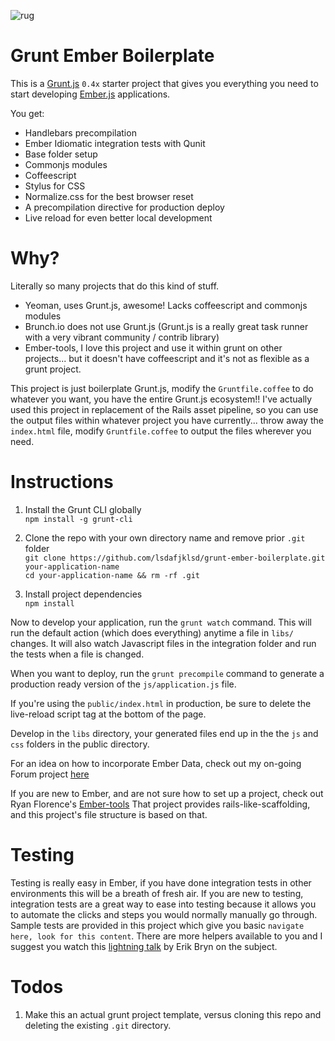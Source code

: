 ![rug](http://www.internetrugs.com/blog/wp-content/uploads/2008/06/india-zamin-oriental-rug.jpg)

Grunt Ember Boilerplate
=======================

This is a [Grunt.js](http://gruntjs.com/) `0.4x` starter project that
gives you everything you need to start developing
[Ember.js](http://emberjs.com) applications.

You get:  
- Handlebars precompilation
- Ember Idiomatic integration tests with Qunit
- Base folder setup
- Commonjs modules
- Coffeescript
- Stylus for CSS
- Normalize.css for the best browser reset
- A precompilation directive for production deploy
- Live reload for even better local development

Why?
====
Literally so many projects that do this kind of stuff.  
- Yeoman, uses Grunt.js, awesome! Lacks coffeescript and commonjs
modules
- Brunch.io does not use Grunt.js (Grunt.js is a really great task
runner with a very vibrant community / contrib library)
- Ember-tools, I love this project and use it within grunt on other
projects... but it doesn't have coffeescript and it's not as flexible as
a grunt project.

This project is just boilerplate Grunt.js, modify the `Gruntfile.coffee` to
do whatever you want, you have the entire Grunt.js ecosystem!! I've
actually used this project in replacement of the Rails asset pipeline,
so you can use the output files within whatever project you have
currently... throw away the `index.html` file, modify `Gruntfile.coffee`
to output the files wherever you need.

Instructions
============

1. Install the Grunt CLI globally  
`npm install -g grunt-cli`

2. Clone the repo with your own directory name and remove prior `.git`
folder  
`git clone https://github.com/lsdafjklsd/grunt-ember-boilerplate.git
your-application-name`  
`cd your-application-name && rm -rf .git`

3. Install project dependencies  
`npm install`

Now to develop your application, run the `grunt watch` command. This
will run the default action (which does everything) anytime a file in
`libs/` changes. It will also watch Javascript files in the integration
folder and run the tests when a file is changed.

When you want to deploy, run the `grunt precompile` command to generate
a production ready version of the `js/application.js` file.

If you're using the `public/index.html` in production, be sure to delete the live-reload script tag at the bottom of the page.

Develop in the `libs` directory, your generated files end up in the the
`js` and `css` folders in the public directory.

For an idea on how to incorporate Ember Data, check out my on-going
Forum project [here](https://github.com/lsdafjklsd/vmware-frontend/tree/master/forum/js)

If you are new to Ember, and are not sure how to set up a project, check
out Ryan Florence's
[Ember-tools](https://github.com/rpflorence/ember-tools) That project
provides rails-like-scaffolding, and this project's file structure is based
on that.

Testing
=======

Testing is really easy in Ember, if you have done integration tests in
other environments this will be a breath of fresh air. If you are new to
testing, integration tests are a great way to ease into testing because
it allows you to automate the clicks and steps you would normally manually go through.
Sample tests are provided in this project which give you basic `navigate
here, look for this content`. There are more helpers available to you
and I suggest you watch this [lightning
talk](http://www.youtube.com/watch?v=nO1hxT9GBTs&feature=youtu.be) by Erik Bryn on the
subject.  


Todos
=====

1. Make this an actual grunt project template, versus cloning this
   repo and deleting the existing `.git` directory.
